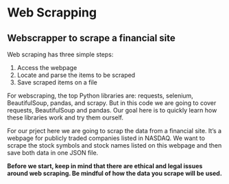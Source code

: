 # Web Scrapping
## Webscrapper to scrape a financial site
 
Web scraping has three simple steps:
1. Access the webpage
1. Locate and parse the items to be scraped
1. Save scraped items on a file

For webscraping, the top Python libraries are: requests, selenium, BeautifulSoup, pandas, and scrapy. But in this code we are going to cover requests, BeautifulSoup and pandas. Our goal here is to quickly learn how these libraries work and try them ourself.

For our prject here we are going to scrap the data from a financial site. It’s a webpage for publicly traded companies listed in NASDAQ. We want to scrape the stock symbols and stock names listed on this webpage and then save both data in one JSON file.

**Before we start, keep in mind that there are ethical and legal issues around web scraping. Be mindful of how the data you scrape will be used.**
